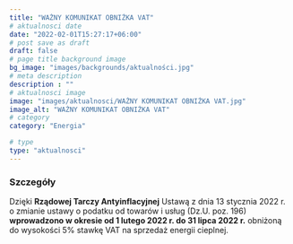 ```yaml
---
title: "WAŻNY KOMUNIKAT OBNIŻKA VAT"
# aktualnosci date
date: "2022-02-01T15:27:17+06:00"
# post save as draft
draft: false
# page title background image
bg_image: "images/backgrounds/aktualności.jpg"
# meta description
description : ""
# aktualnosci image
image: "images/aktualnosci/WAŻNY KOMUNIKAT OBNIŻKA VAT.jpg"
image_alt: "WAŻNY KOMUNIKAT OBNIŻKA VAT"
# category
category: "Energia"

# type
type: "aktualnosci"
---
```


### Szczegóły

Dzięki **Rządowej Tarczy Antyinflacyjnej**
Ustawą z dnia 13 stycznia 2022 r. o zmianie ustawy o podatku od towarów i usług (Dz.U. poz. 196)
**wprowadzono w okresie od 1 lutego 2022 r. do 31 lipca 2022 r.**
obniżoną do wysokości 5% stawkę VAT na sprzedaż energii cieplnej.
